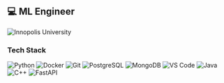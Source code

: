 ## 💻 ML Engineer 

![Innopolis University](https://img.shields.io/badge/Innopolis%20University-Student-00cc99?style=for-the-badge)

### Tech Stack  
![Python](https://img.shields.io/badge/Python-ffc3e6?logo=python&logoColor=black)  ![Docker](https://img.shields.io/badge/Docker-b3ffff?logo=docker&logoColor=black)  ![Git](https://img.shields.io/badge/Git-ffc3e6?logo=git&logoColor=black)  ![PostgreSQL](https://img.shields.io/badge/PostgreSQL-ffffba?logo=postgresql&logoColor=black)  ![MongoDB](https://img.shields.io/badge/MongoDB-dabaff?logo=mongodb&logoColor=black)  ![VS Code](https://img.shields.io/badge/VS%20Code-dabaff?logo=visualstudiocode&logoColor=black)  ![Java](https://img.shields.io/badge/Java-ffffba?logo=openjdk&logoColor=black)  ![C++](https://img.shields.io/badge/C++-dabaff?logo=cplusplus&logoColor=black)  ![FastAPI](https://img.shields.io/badge/FastAPI-ffb3ba?logo=fastapi&logoColor=black) 


<!--
**DzhamiliaFatkullina/DzhamiliaFatkullina** is a ✨ _special_ ✨ repository because its `README.md` (this file) appears on your GitHub profile.

Here are some ideas to get you started:

- 🔭 I’m currently working on ...
- 🌱 I’m currently learning ...
- 👯 I’m looking to collaborate on ...
- 🤔 I’m looking for help with ...
- 💬 Ask me about ...
- 📫 How to reach me: ...
- 😄 Pronouns: ...
- ⚡ Fun fact: ...
-->
